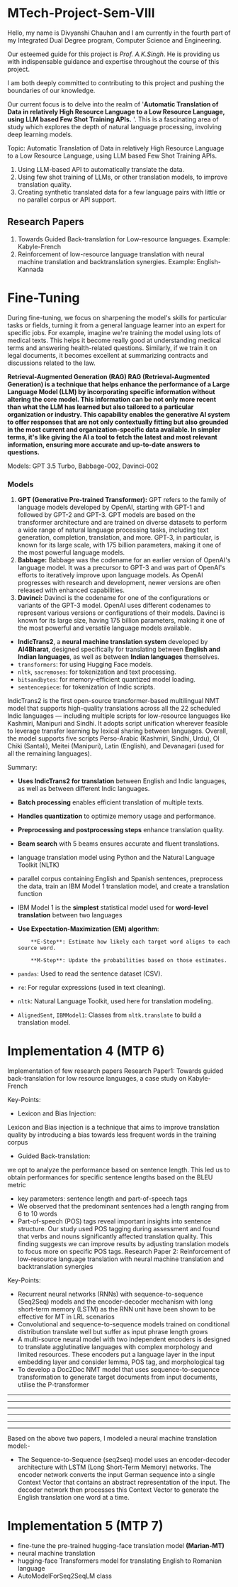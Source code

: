 # MTech-Project-Sem-VIII

Hello, my name is Divyanshi Chauhan and I am currently in the fourth part of my Integrated Dual Degree program, Computer Science and Engineering.

Our esteemed guide for this project is *Prof. A.K.Singh*. He is providing us with indispensable guidance and expertise throughout the course of this project.

I am both deeply committed to contributing to this project and pushing the boundaries of our knowledge.

Our current focus is to delve into the realm of '**Automatic Translation of Data in relatively High Resource Language to a Low Resource Language, using LLM based Few Shot Training APIs.** '. This is a fascinating area of study which explores the depth of natural language processing, involving deep learning models.

Topic: Automatic Translation of Data in relatively High Resource Language to a Low Resource Language, using LLM based Few Shot Training APIs.

1. Using LLM-based API to automatically translate the data.
2. Using few shot training of LLMs, or other translation models, to improve translation quality.
3. Creating synthetic translated data for a few language pairs with little or no parallel corpus or API support.

## Research Papers
1. Towards Guided Back-translation for Low-resource languages. Example: Kabyle-French
2. Reinforcement of low-resource language translation with neural machine translation and backtranslation synergies. Example: English-Kannada


# Fine-Tuning

During fine-tuning, we focus on sharpening the model's skills for particular tasks or fields, turning it from a general language learner into an expert for specific jobs. For example, imagine we're training the model using lots of medical texts. This helps it become really good at understanding medical terms and answering health-related questions. Similarly, if we train it on legal documents, it becomes excellent at summarizing contracts and discussions related to the law.

**Retrieval-Augmented Generation (RAG)
RAG (Retrieval-Augmented Generation) is a technique that helps enhance the performance of a Large Language Model (LLM) by incorporating specific information without altering the core model. This information can be not only more recent than what the LLM has learned but also tailored to a particular organization or industry. This capability enables the generative AI system to offer responses that are not only contextually fitting but also grounded in the most current and organization-specific data available. In simpler terms, it's like giving the AI a tool to fetch the latest and most relevant information, ensuring more accurate and up-to-date answers to questions.**

Models: GPT 3.5 Turbo, Babbage-002, Davinci-002

### Models

1. **GPT (Generative Pre-trained Transformer):** GPT refers to the family of language models developed by OpenAI, starting with GPT-1 and followed by GPT-2 and GPT-3. GPT models are based on the transformer architecture and are trained on diverse datasets to perform a wide range of natural language processing tasks, including text generation, completion, translation, and more. GPT-3, in particular, is known for its large scale, with 175 billion parameters, making it one of the most powerful language models.
2. **Babbage:** Babbage was the codename for an earlier version of OpenAI's language model. It was a precursor to GPT-3 and was part of OpenAI's efforts to iteratively improve upon language models. As OpenAI progresses with research and development, newer versions are often released with enhanced capabilities.
3. **Davinci:** Davinci is the codename for one of the configurations or variants of the GPT-3 model. OpenAI uses different codenames to represent various versions or configurations of their models. Davinci is known for its large size, having 175 billion parameters, making it one of the most powerful and versatile language models available.


- **IndicTrans2**, a **neural machine translation system** developed by **AI4Bharat**, designed specifically for translating between **English and Indian languages**, as well as between **Indian languages** themselves.
- `transformers`: for using Hugging Face models.
- `nltk`, `sacremoses`: for tokenization and text processing.
- `bitsandbytes`: for memory-efficient quantized model loading.
- `sentencepiece`: for tokenization of Indic scripts.

IndicTrans2 is the first open-source transformer-based multilingual NMT model that supports high-quality translations across all the 22 scheduled Indic languages — including multiple scripts for low-resource languages like Kashmiri, Manipuri and Sindhi. It adopts script unification wherever feasible to leverage transfer learning by lexical sharing between languages. Overall, the model supports five scripts Perso-Arabic (Kashmiri, Sindhi, Urdu), Ol Chiki (Santali), Meitei (Manipuri), Latin (English), and Devanagari (used for all the remaining languages).

Summary:

- **Uses IndicTrans2 for translation** between English and Indic languages, as well as between different Indic languages.
- **Batch processing** enables efficient translation of multiple texts.
- **Handles quantization** to optimize memory usage and performance.
- **Preprocessing and postprocessing steps** enhance translation quality.
- **Beam search** with 5 beams ensures accurate and fluent translations.


- language translation model using Python and the Natural Language Toolkit (NLTK)
- parallel corpus containing English and Spanish sentences, preprocess the data, train an IBM Model 1 translation model, and create a translation function
- IBM Model 1 is the **simplest** statistical model used for **word-level translation** between two languages
- **Use Expectation-Maximization (EM) algorithm**:

          **E-Step**: Estimate how likely each target word aligns to each source word.

          **M-Step**: Update the probabilities based on those estimates.

- `pandas`: Used to read the sentence dataset (CSV).
- `re`: For regular expressions (used in text cleaning).
- `nltk`: Natural Language Toolkit, used here for translation modeling.
- `AlignedSent`, `IBMModel1`: Classes from `nltk.translate` to build a translation model.

# Implementation 4 (MTP 6)

Implementation of few research papers
Research Paper1: Towards guided back-translation for low resource languages, a case study on Kabyle-French

Key-Points:

- Lexicon and Bias Injection:

Lexicon and Bias injection is a technique that aims to improve translation quality by introducing a bias towards less frequent words in the training corpus

- Guided Back-translation:

we opt to analyze the performance based on sentence length. This led us to obtain performances for specific sentence lengths based on the BLEU metric

- key parameters: sentence length and part-of-speech tags
- We observed that the predominant sentences had a length ranging from 6 to 10 words
- Part-of-speech (POS) tags reveal important insights into sentence structure. Our study used POS tagging during assessment and found that verbs and nouns significantly affected translation quality. This finding suggests we can improve results by adjusting translation models to focus more on specific POS tags.
Research Paper 2: Reinforcement of low-resource language translation with neural machine translation and backtranslation synergies

Key-Points:

- Recurrent neural networks (RNNs) with sequence-to-sequence (Seq2Seq) models and the encoder-decoder mechanism with long short-term memory (LSTM) as the RNN unit have been shown to be effective for MT in LRL scenarios
- Convolutional and sequence-to-sequence models trained on conditional distribution translate well but suffer as input phrase length grows
- A multi-source neural model with two independent encoders is designed to translate agglutinative languages with complex morphology and limited resources. These encoders put a language layer in the input embedding layer and consider lemma, POS tag, and morphological tag
- To develop a Doc2Doc NMT model that uses sequence-to-sequence transformation to generate target documents from input documents, utilise the P-transformer

---

---

---

---

---

---

Based on the above two papers, I modeled a neural machine translation model:-

- The Sequence-to-Sequence (seq2seq) model uses an encoder-decoder architecture with LSTM (Long Short-Term Memory) networks. The encoder network converts the input German sequence into a single Context Vector that contains an abstract representation of the input. The decoder network then processes this Context Vector to generate the English translation one word at a time.

# Implementation 5 (MTP 7)

- fine-tune the pre-trained hugging-face translation model **(Marian-MT)**
- neural machine translation
- hugging-face Transformers model for translating English to Romanian language
- AutoModelForSeq2SeqLM class
